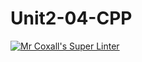 # Unit2-04-CPP
[![Mr Coxall's Super Linter](https://github.com/ICS3U-Programming-JoannaK/Unit2-04-CPP/workflows/Mr%20Coxall's%20Super%20Linter/badge.svg)](https://github.com/ICS3U-Programming-JoannaK/Unit2-04-CPP/actions/)
